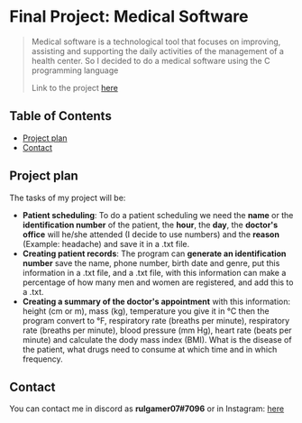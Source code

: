 # Final Project: Medical Software
>Medical software is a technological tool that focuses on improving, assisting and supporting the daily activities of the management of a health center. So I decided to do a medical software using the C programming language
>
>Link to the project [here](https://github.com/rulgamer03/C/tree/main/homework/finalproject)

## Table of Contents
* [Project plan](#Project-plan)
* [Contact](#Contact)
<!-- * [License](#license) -->

## Project plan
The tasks of my project will be:
* **Patient scheduling**: To do a patient scheduling we need the **name** or the **identification number** of the patient, the **hour**, the **day**, the **doctor's office** will he/she attended (I decide to use numbers) and the **reason** (Example:  headache) and save it in a .txt file.
* **Creating patient records**:  The program can **generate an identification number** save the name, phone number, birth date and genre, put this information in a .txt file, and a .txt file, with this information can make a percentage of how many men and women are registered, and add this to a .txt.
* **Creating a summary of the doctor's appointment** with this information: height (cm or m), mass (kg), temperature you give it in °C then the program convert to °F, respiratory rate (breaths per minute), respiratory rate (breaths per minute), blood pressure (mm Hg), heart rate (beats per minute) and calculate the dody mass index (BMI). What is the disease of the patient, what drugs need to consume at which time and in which frequency.
## Contact
You can contact me in discord as  **rulgamer07#7096** or in Instagram: [here](https://www.instagram.com/bad_ruly/)
